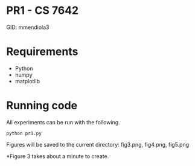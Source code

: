 PR1 - CS 7642
=============

GID: mmendiola3

# Requirements

- Python
- numpy
- matplotlib


# Running code

All experiments can be run with the following.

    python pr1.py


Figures will be saved to the current directory: fig3.png, fig4.png, fig5.png

*Figure 3 takes about a minute to create.
